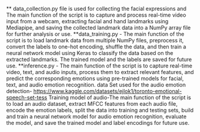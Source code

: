 ** data_collection.py file is used for collecting the facial expressions and The main function of the script is to capture and process real-time video input from a webcam, extracting facial and hand landmarks using Mediapipe, and saving the collected landmark data into a NumPy array file for further analysis or use.
**data_training.py - The main function of the script is to load landmark data from multiple NumPy files, preprocess it, convert the labels to one-hot encoding, shuffle the data, and then train a neural network model using Keras to classify the data based on the extracted landmarks. The trained model and the labels are saved for future use.
**inference.py - The main function of the script is to capture real-time video, text, and audio inputs, process them to extract relevant features, and predict the corresponding emotions using pre-trained models for facial, text, and audio emotion recognition.
data Set used for the audio emotion detection- https://www.kaggle.com/datasets/ejlok1/toronto-emotional-speech-set-tess
Training model of audio-The main function of the script is to load an audio dataset, extract MFCC features from each audio file, encode the emotion labels, split the data into training and testing sets, build and train a neural network model for audio emotion recognition, evaluate the model, and save the trained model and label encodings for future use.

